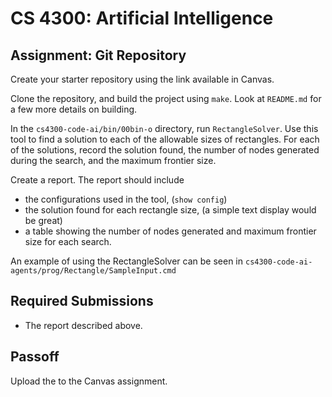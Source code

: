 CS 4300: Artificial Intelligence
===============================================

Assignment: Git Repository
-----------------------------------

Create your starter repository using the link available in Canvas.

Clone the repository, and build the project using `make`.  Look at `README.md` for 
a few more details on building.

In the `cs4300-code-ai/bin/00bin-o` directory, run `RectangleSolver`.
Use this tool to find a solution to each of the allowable sizes of rectangles.
For each of the solutions, record the solution found, the number of nodes
generated during the search, and the maximum frontier size.

Create a report. The report should include 

- the configurations used in the tool,  (`show config`)
- the solution found for each rectangle size, (a simple text display would be great)
- a table showing the number of nodes generated and maximum frontier size for each search. 

An example of using the RectangleSolver can be seen in 
`cs4300-code-ai-agents/prog/Rectangle/SampleInput.cmd`
 

Required Submissions
------------------------

- The report described above.

Passoff
-------

Upload the to the Canvas assignment.

